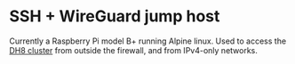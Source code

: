 # SSH + WireGuard jump host

Currently a Raspberry Pi model B+ running Alpine linux. Used to access the
[DH8 cluster][1] from outside the firewall, and from IPv4-only networks.

[1]: https://github.com/attilaolah/ops
